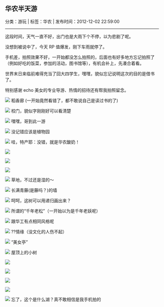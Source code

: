 ## 华农半天游

分类：游玩 | 标签：华农 | 发布时间：2012-12-02 22:59:00

___

这段时间，天气一直不好，出门也是大雨下个不停，以为悲剧了呢。

没想到被说中了，今天 RP 值爆发，刚下车雨就停了。

手机差，拍照效果不好，一开始都没怎么拍照的，后面也有好多地方忘记拍照了（例如好吃的饭菜，参加的活动，图书馆等），有机会补上，先凑合着看。

世界末日来临前难得充当了回大四学生，嘿嘿，貌似忘记说明这次的目的是借书了。

特别感谢 echo 美女的专业导游、热情的招待还有帮我拍照留念。

![](posts/2012/12/02/images/1.jpg)
稻香廊 (一开始竟然看错了，都不敢说自己是读过书的了)

![](posts/2012/12/02/images/2.jpg)
校门，貌似字刚刚好可以看清楚

![](posts/2012/12/02/images/3.jpg)
嘿嘿，哥到此一游

![](posts/2012/12/02/images/4.jpg)
没记错应该是植物园

![](posts/2012/12/02/images/5.jpg)
哇，特产耶：没错，就是华农酸奶！

![](posts/2012/12/02/images/6.jpg)

![](posts/2012/12/02/images/7.jpg)

![](posts/2012/12/02/images/8.jpg)

![](posts/2012/12/02/images/9.jpg)
草地，不过还是湿的～

![](posts/2012/12/02/images/13.jpg)
长满青藤(是藤吗？)的墙

![](posts/2012/12/02/images/14.jpg)
呵呵，这树可以用递归画出来？

![](posts/2012/12/02/images/15.jpg)
所谓的“千年老松”（一开始以为是千年老妖呢）

![](posts/2012/12/02/images/16.jpg)
跟华工有点相同风格呢

![](posts/2012/12/02/images/17.jpg)
??情缘（没文化的人伤不起）

![](posts/2012/12/02/images/18.jpg)
“美女亭”

![](posts/2012/12/02/images/19.jpg)
屋顶上的小树

![](posts/2012/12/02/images/20.jpg)

![](posts/2012/12/02/images/21.jpg)

![](posts/2012/12/02/images/22.jpg)

![](posts/2012/12/02/images/23.jpg)

![](posts/2012/12/02/images/24.jpg)
忘了，这个是什么湖？真不敢相信是我手机拍的